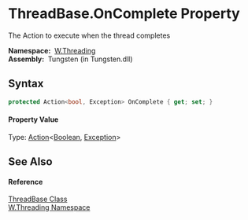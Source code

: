 ThreadBase.OnComplete Property
==============================
  The Action to execute when the thread completes

  **Namespace:**  [W.Threading][1]  
  **Assembly:**  Tungsten (in Tungsten.dll)

Syntax
------

```csharp
protected Action<bool, Exception> OnComplete { get; set; }
```

#### Property Value
Type: [Action][2]&lt;[Boolean][3], [Exception][4]>

See Also
--------

#### Reference
[ThreadBase Class][5]  
[W.Threading Namespace][1]  

[1]: ../README.md
[2]: http://msdn.microsoft.com/en-us/library/bb549311
[3]: http://msdn.microsoft.com/en-us/library/a28wyd50
[4]: http://msdn.microsoft.com/en-us/library/c18k6c59
[5]: README.md
[6]: ../../_icons/Help.png
